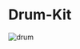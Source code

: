 # Drum-Kit

![drum](https://user-images.githubusercontent.com/95066767/181181497-47c3b82e-71df-4546-bf9f-e4344737fb74.png)

